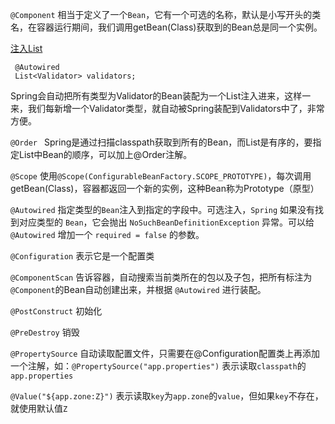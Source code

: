 `@Component`
相当于定义了一个`Bean`，它有一个可选的名称，默认是小写开头的类名，在容器运行期间，我们调用getBean(Class)获取到的Bean总是同一个实例。

[注入List](https://www.liaoxuefeng.com/wiki/1252599548343744/1308043627200545)
```
 @Autowired
 List<Validator> validators;
```
Spring会自动把所有类型为Validator的Bean装配为一个List注入进来，这样一来，我们每新增一个Validator类型，就自动被Spring装配到Validators中了，非常方便。

`@Order `
Spring是通过扫描classpath获取到所有的Bean，而List是有序的，要指定List中Bean的顺序，可以加上@Order注解。

`@Scope`
使用`@Scope(ConfigurableBeanFactory.SCOPE_PROTOTYPE)`，每次调用getBean(Class)，容器都返回一个新的实例，这种Bean称为Prototype（原型）

`@Autowired`
指定类型的`Bean`注入到指定的字段中。可选注入，`Spring` 如果没有找到对应类型的 `Bean`，它会抛出 `NoSuchBeanDefinitionException` 异常。可以给 `@Autowired` 增加一个 `required = false` 的参数。

`@Configuration`
表示它是一个配置类

`@ComponentScan`
告诉容器，自动搜索当前类所在的包以及子包，把所有标注为`@Component`的Bean自动创建出来，并根据 `@Autowired` 进行装配。

`@PostConstruct`
初始化

`@PreDestroy`
销毁

`@PropertySource`
自动读取配置文件，只需要在@Configuration配置类上再添加一个注解，如：`@PropertySource("app.properties")`  表示读取`classpath`的`app.properties`

`@Value("${app.zone:Z}")`
表示读取`key`为`app.zone`的`value`，但如果`key`不存在，就使用默认值`Z`
